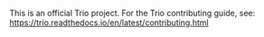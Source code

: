 This is an official Trio project. For the Trio contributing guide,
see:
    https://trio.readthedocs.io/en/latest/contributing.html
